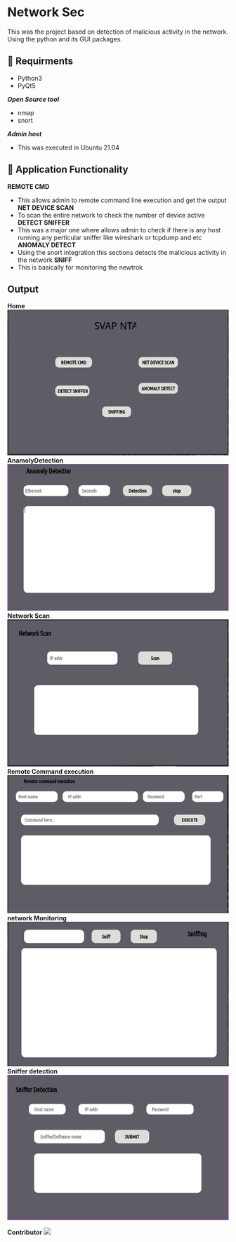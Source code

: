 # Network Sec

This was the project based on detection of malicious activity in the network. Using the python and its GUI packages.

## :cookie: Requirments 
- Python3
- PyQt5

***Open Source tool***
- nmap
- snort

***Admin host***
- This was executed in Ubuntu 21.04

## :orange_book: Application Functionality 
**REMOTE CMD**
- This allows admin to remote command line execution and get the output
**NET DEVICE SCAN**
- To scan the entire network to check the number of device active
**DETECT SNIFFER**
- This was a major one where allows admin to check if there is any host running any perticular sniffer like wireshark or tcpdump and etc
**ANOMALY DETECT**
- Using the snort integration this sections detects the malicious activity in the network
**SNIFF**
- This is basically for monitoring the newtrok

## Output
**Home**
![Screenshot](./output/Home.png)
**AnamolyDetection**
![Screenshot](./output/AnamolyDetect.png)
**Network Scan**
![Screenshot](./output/netScan.png)
**Remote Command execution**
![Screenshot](./output/remoteCMD.png)
**network Monitoring**
![Screenshot](./output/sniffer.png)
**Sniffer detection**
![Screenshot](./output/SnifferDetection.png)

**Contributor**
[![](https://avatars.githubusercontent.com/u/60136291?v=4?size=20)](https://github.com/MelodicPollution1410)
